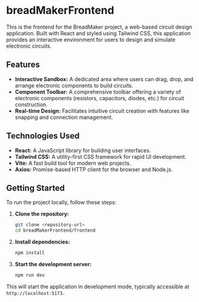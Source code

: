 # breadMakerFrontend

This is the frontend for the BreadMaker project, a web-based circuit design application. Built with React and styled using Tailwind CSS, this application provides an interactive environment for users to design and simulate electronic circuits.

## Features

- **Interactive Sandbox:** A dedicated area where users can drag, drop, and arrange electronic components to build circuits.
- **Component Toolbar:** A comprehensive toolbar offering a variety of electronic components (resistors, capacitors, diodes, etc.) for circuit construction.
- **Real-time Design:** Facilitates intuitive circuit creation with features like snapping and connection management.

## Technologies Used

- **React:** A JavaScript library for building user interfaces.
- **Tailwind CSS:** A utility-first CSS framework for rapid UI development.
- **Vite:** A fast build tool for modern web projects.
- **Axios:** Promise-based HTTP client for the browser and Node.js.

## Getting Started

To run the project locally, follow these steps:

1.  **Clone the repository:**
    ```bash
    git clone <repository-url>
    cd breadMakerFrontend/frontend
    ```
2.  **Install dependencies:**
    ```bash
    npm install
    ```
3.  **Start the development server:**
    ```bash
    npm run dev
    ```

This will start the application in development mode, typically accessible at `http://localhost:5173`.